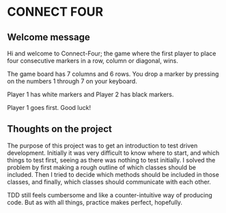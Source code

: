 # CONNECT FOUR

## Welcome message

Hi and welcome to Connect-Four; the game where the first player to place
four consecutive markers in a row, column or diagonal, wins.

The game board has 7 columns and 6 rows. You drop a marker by pressing on
the numbers 1 through 7 on your keyboard.

Player 1 has white markers and Player 2 has black markers.

Player 1 goes first. Good luck!

## Thoughts on the project

The purpose of this project was to get an introduction to test driven development.
Initially it was very difficult to know where to start, and which things to test first,
seeing as there was nothing to test initially. I solved the problem by first making
a rough outline of which classes should be included. Then I tried to decide which methods
should be included in those classes, and finally, which classes should communicate with
each other. 

TDD still feels cumbersome and like a counter-intuitive way of producing code. But as with
all things, practice makes perfect, hopefully.
